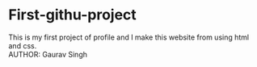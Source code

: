 # First-githu-project
This is my first project of profile and I make this website from using html and css.
<br>
AUTHOR: Gaurav Singh
